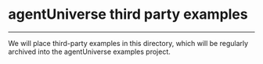 # agentUniverse third party examples
****************************************

We will place third-party examples in this directory, which will be regularly archived into the agentUniverse examples project.